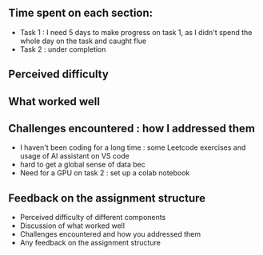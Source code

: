 

## Time spent on each section:

- Task 1 : I need 5 days to make progress on task 1, as I didn't spend the whole day on the task and caught flue 
- Task 2 : under completion

## Perceived difficulty

## What worked well

## Challenges encountered : how I addressed them

* I haven't been coding for a long time : some Leetcode exercises and usage of AI assistant on VS code
* hard to get a global sense of data bec
* Need for a GPU on task 2 : set up a colab notebook

## Feedback on the assignment structure


   - Perceived difficulty of different components
   - Discussion of what worked well
   - Challenges encountered and how you addressed them
   - Any feedback on the assignment structure